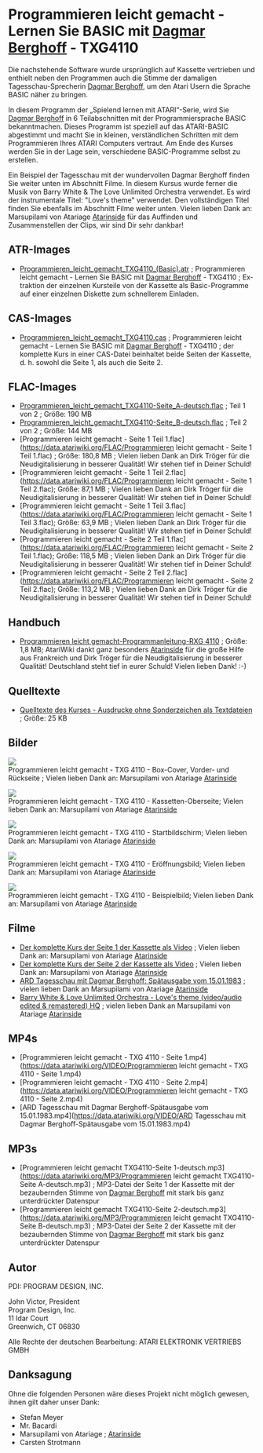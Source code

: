 # Programmieren leicht gemacht - Lernen Sie BASIC mit [Dagmar Berghoff](https://de.wikipedia.org/wiki/Dagmar_Berghoff) - TXG4110  
  
  
  
Die nachstehende Software wurde ursprünglich auf Kassette vertrieben und enthielt neben den Programmen auch die Stimme der damaligen Tagesschau-Sprecherin [Dagmar Berghoff](https://de.wikipedia.org/wiki/Dagmar_Berghoff), um den Atari Usern die Sprache BASIC näher zu bringen.  
  
In diesem Programm der „Spielend lernen mit ATARI“-Serie, wird Sie [Dagmar Berghoff](https://de.wikipedia.org/wiki/Dagmar_Berghoff) in 6 Teilabschnitten mit der Programmiersprache BASIC bekanntmachen. Dieses Programm ist speziell auf das ATARI-BASIC abgestimmt und macht Sie in kleinen, verständlichen Schritten mit dem Programmieren Ihres ATARI Computers vertraut. Am Ende des Kurses werden Sie in der Lage sein, verschiedene BASIC-Programme selbst zu erstellen.  
  
Ein Beispiel der Tagesschau mit der wundervollen Dagmar Berghoff finden Sie weiter unten im Abschnitt Filme. In diesem Kursus wurde ferner die Musik von Barry White & The Love Unlimited Orchestra verwendet. Es wird der instrumentale Titel: "Love's theme" verwendet. Den vollständigen Titel finden Sie ebenfalls im Abschnitt Filme weiter unten. Vielen lieben Dank an: Marsupilami von Atariage [Atarinside](https://atarinside.dyndns.org/blog/index.php/atari-deutschland/) für das Auffinden und Zusammenstellen der Clips, wir sind Dir sehr dankbar!  
  
## ATR-Images  
- [Programmieren_leicht_gemacht_TXG4110_(Basic).atr](attachments/Programmieren_leicht_gemacht_TXG4110_(Basic).atr) ; Programmieren leicht gemacht - Lernen Sie BASIC mit [Dagmar Berghoff](https://de.wikipedia.org/wiki/Dagmar_Berghoff) - TXG4110 ; Ex­trak­ti­on der einzelnen Kursteile von der Kassette als Basic-Programme auf einer einzelnen Diskette zum schnellerem Einladen.  
  
## CAS-Images  
- [Programmieren_leicht_gemacht_TXG4110.cas](attachments/Programmieren_leicht_gemacht_TXG4110.cas) ; Programmieren leicht gemacht - Lernen Sie BASIC mit [Dagmar Berghoff](https://de.wikipedia.org/wiki/Dagmar_Berghoff) - TXG4110 ; der komplette Kurs in einer CAS-Datei beinhaltet beide Seiten der Kassette, d. h. sowohl die Seite 1, als auch die Seite 2.  
  
## FLAC-Images  
- [Programmieren_leicht_gemacht_TXG4110-Seite_A-deutsch.flac](attachments/Programmieren_leicht_gemacht_TXG4110-Seite_A-deutsch.flac) ; Teil 1 von 2 ; Größe: 190 MB  
- [Programmieren_leicht_gemacht_TXG4110-Seite_B-deutsch.flac](attachments/Programmieren_leicht_gemacht_TXG4110-Seite_B-deutsch.flac) ; Teil 2 von 2 ; Größe: 144 MB  
- [Programmieren leicht gemacht -  Seite 1 Teil 1.flac](https://data.atariwiki.org/FLAC/Programmieren leicht gemacht -  Seite 1 Teil 1.flac) ; Größe: 180,8 MB ; Vielen lieben Dank an Dirk Tröger für die Neudigitalisierung in besserer Qualität! Wir stehen tief in Deiner Schuld!  
- [Programmieren leicht gemacht -  Seite 1 Teil 2.flac](https://data.atariwiki.org/FLAC/Programmieren leicht gemacht -  Seite 1 Teil 2.flac); Größe: 87,1 MB ; Vielen lieben Dank an Dirk Tröger für die Neudigitalisierung in besserer Qualität! Wir stehen tief in Deiner Schuld!  
- [Programmieren leicht gemacht -  Seite 1 Teil 3.flac](https://data.atariwiki.org/FLAC/Programmieren leicht gemacht -  Seite 1 Teil 3.flac); Größe: 63,9 MB ; Vielen lieben Dank an Dirk Tröger für die Neudigitalisierung in besserer Qualität! Wir stehen tief in Deiner Schuld!  
- [Programmieren leicht gemacht -  Seite 2 Teil 1.flac](https://data.atariwiki.org/FLAC/Programmieren leicht gemacht -  Seite 2 Teil 1.flac); Größe: 118,5 MB ; Vielen lieben Dank an Dirk Tröger für die Neudigitalisierung in besserer Qualität! Wir stehen tief in Deiner Schuld!  
- [Programmieren leicht gemacht -  Seite 2 Teil 2.flac](https://data.atariwiki.org/FLAC/Programmieren leicht gemacht -  Seite 2 Teil 2.flac); Größe: 113,2 MB ; Vielen lieben Dank an Dirk Tröger für die Neudigitalisierung in besserer Qualität! Wir stehen tief in Deiner Schuld!  
  
## Handbuch  
- [Programmieren leicht gemacht-Programmanleitung-RXG 4110](attachments/Programmieren_leicht_gemacht-Programmanleitung-RXG_4110.pdf) ; Größe: 1,8 MB; AtariWiki dankt ganz besonders [Atarinside](https://atarinside.dyndns.org/blog/index.php/atari-deutschland/) für die große Hilfe aus Frankreich und Dirk Tröger für die Neudigitalisierung in besserer Qualität! Deutschland steht tief in eurer Schuld! Vielen lieben Dank! :-)  
  
## Quelltexte  
- [Quelltexte des Kurses - Ausdrucke ohne Sonderzeichen als Textdateien](attachments/Quelltexte.zip) ; Größe: 25 KB  
  
## Bilder  
![](attachments/Programmieren+leicht+gemacht+-+Box+-+TXG+4110+-+Cover.jpg)  
Programmieren leicht gemacht - TXG 4110 - Box-Cover, Vorder- und Rückseite ; Vielen lieben Dank an: Marsupilami von Atariage [Atarinside](https://atarinside.dyndns.org/blog/index.php/atari-deutschland/)  
  
![](attachments/Programmieren+leicht+gemacht+-+TXG+4110+-+Kassette.jpg)  
Programmieren leicht gemacht - TXG 4110 - Kassetten-Oberseite; Vielen lieben Dank an: Marsupilami von Atariage [Atarinside](https://atarinside.dyndns.org/blog/index.php/atari-deutschland/)  
  
![](attachments/Startbildschirm.jpg)  
Programmieren leicht gemacht - TXG 4110 - Startbildschirm; Vielen lieben Dank an: Marsupilami von Atariage [Atarinside](https://atarinside.dyndns.org/blog/index.php/atari-deutschland/)  
  
![](attachments/Erstes+Bild.jpg)  
Programmieren leicht gemacht - TXG 4110 - Eröffnungsbild; Vielen lieben Dank an: Marsupilami von Atariage [Atarinside](https://atarinside.dyndns.org/blog/index.php/atari-deutschland/)  
  
![](attachments/Beispiel.jpg)  
Programmieren leicht gemacht - TXG 4110 - Beispielbild; Vielen lieben Dank an: Marsupilami von Atariage [Atarinside](https://atarinside.dyndns.org/blog/index.php/atari-deutschland/)  
  
## Filme  
- [Der komplette Kurs der Seite 1 der Kassette als Video](https://www.dailymotion.com/video/x4tmtmp) ; Vielen lieben Dank an: Marsupilami von Atariage [Atarinside](https://atarinside.dyndns.org/blog/index.php/atari-deutschland/)  
- [Der komplette Kurs der Seite 2 der Kassette als Video](https://www.youtube.com/watch?time_continue=6&v=z8iZCYltsNY&feature=emb_logo) ; Vielen lieben Dank an: Marsupilami von Atariage [Atarinside](https://atarinside.dyndns.org/blog/index.php/atari-deutschland/)  
- [ARD Tagesschau mit Dagmar Berghoff: Spätausgabe vom 15.01.1983](https://www.youtube.com/watch?time_continue=4&v=K0Gvq9vvODc&feature=emb_logo) ; vielen lieben Dank an Marsupilami von Atariage [Atarinside](https://atarinside.dyndns.org/blog/index.php/atari-deutschland/)  
- [Barry White & Love Unlimited Orchestra - Love's theme (video/audio edited & remastered) HQ](https://www.youtube.com/watch?time_continue=1&v=Fz1eXWUzcRU&feature=emb_logo) ; vielen lieben Dank an Marsupilami von Atariage [Atarinside](https://atarinside.dyndns.org/blog/index.php/atari-deutschland/)  
  
## MP4s  
- [Programmieren leicht gemacht - TXG 4110 - Seite 1.mp4](https://data.atariwiki.org/VIDEO/Programmieren leicht gemacht - TXG 4110 - Seite 1.mp4)  
- [Programmieren leicht gemacht - TXG 4110 - Seite 2.mp4](https://data.atariwiki.org/VIDEO/Programmieren leicht gemacht - TXG 4110 - Seite 2.mp4)  
- [ARD Tagesschau mit Dagmar Berghoff-Spätausgabe vom 15.01.1983.mp4](https://data.atariwiki.org/VIDEO/ARD Tagesschau mit Dagmar Berghoff-Spätausgabe vom 15.01.1983.mp4)  
  
## MP3s  
- [Programmieren leicht gemacht TXG4110-Seite 1-deutsch.mp3](https://data.atariwiki.org/MP3/Programmieren leicht gemacht TXG4110-Seite A-deutsch.mp3) ; MP3-Datei der Seite 1 der Kassette mit der bezaubernden Stimme von [Dagmar Berghoff](https://de.wikipedia.org/wiki/Dagmar_Berghoff) mit stark bis ganz unterdrückter Datenspur  
- [Programmieren leicht gemacht TXG4110-Seite 2-deutsch.mp3](https://data.atariwiki.org/MP3/Programmieren leicht gemacht TXG4110-Seite B-deutsch.mp3) ; MP3-Datei der Seite 2 der Kassette mit der bezaubernden Stimme von [Dagmar Berghoff](https://de.wikipedia.org/wiki/Dagmar_Berghoff) mit stark bis ganz unterdrückter Datenspur  
  
## Autor  
  
PDI: PROGRAM DESIGN, INC.  
  
John Victor, President  
Program Design, Inc.  
11 Idar Court  
Greenwich, CT 06830  
  
Alle Rechte der deutschen Bearbeitung: ATARI ELEKTRONIK VERTRIEBS GMBH  
  
## Danksagung  
  
Ohne die folgenden Personen wäre dieses Projekt nicht möglich gewesen, ihnen gilt daher unser Dank:  
  
- Stefan Meyer  
- Mr. Bacardi  
- Marsupilami von Atariage ; [Atarinside](https://atarinside.dyndns.org/blog/index.php/atari-deutschland/)  
- Carsten Strotmann  
